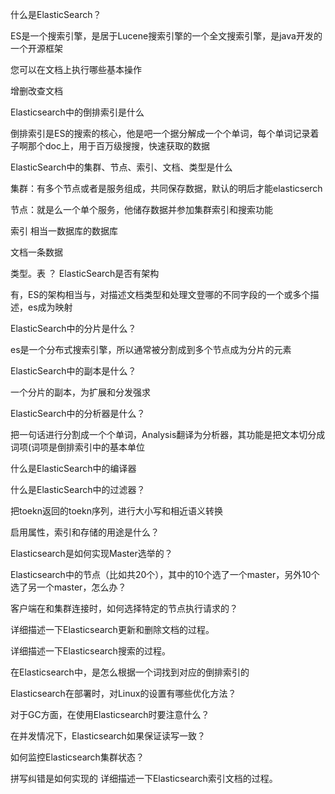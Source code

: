 什么是ElasticSearch？
 
  ES是一个搜索引擎，是居于Lucene搜索引擎的一个全文搜索引擎，是java开发的一个开源框架

您可以在文档上执行哪些基本操作
  
   增删改查文档

Elasticsearch中的倒排索引是什么

  倒排索引是ES的搜索的核心，他是吧一个据分解成一个个单词，每个单词记录着子啊那个doc上，用于百万级搜搜，快速获取的数据

ElasticSearch中的集群、节点、索引、文档、类型是什么

 集群：有多个节点或者是服务组成，共同保存数据，默认的明后才能elasticserch
 
 节点：就是么一个单个服务，他储存数据并参加集群索引和搜索功能
 
 索引 相当一数据库的数据库
 
 文档一条数据
 
 类型。表
？
ElasticSearch是否有架构

 有，ES的架构相当与，对描述文档类型和处理文登哪的不同字段的一个或多个描述，es成为映射

ElasticSearch中的分片是什么？

 es是一个分布式搜索引擎，所以通常被分割成到多个节点成为分片的元素

ElasticSearch中的副本是什么？

 一个分片的副本，为扩展和分发强求

ElasticSearch中的分析器是什么？

 把一句话进行分割成一个个单词，Analysis翻译为分析器，其功能是把文本切分成词项(词项是倒排索引中的基本单位

什么是ElasticSearch中的编译器

什么是ElasticSearch中的过滤器？

把toekn返回的toekn序列，进行大小写和相近语义转换
 

启用属性，索引和存储的用途是什么？


Elasticsearch是如何实现Master选举的？

Elasticsearch中的节点（比如共20个），其中的10个选了一个master，另外10个选了另一个master，怎么办？

客户端在和集群连接时，如何选择特定的节点执行请求的？

详细描述一下Elasticsearch更新和删除文档的过程。

详细描述一下Elasticsearch搜索的过程。

在Elasticsearch中，是怎么根据一个词找到对应的倒排索引的

Elasticsearch在部署时，对Linux的设置有哪些优化方法？

对于GC方面，在使用Elasticsearch时要注意什么？

在并发情况下，Elasticsearch如果保证读写一致？

如何监控Elasticsearch集群状态？

拼写纠错是如何实现的
详细描述一下Elasticsearch索引文档的过程。
